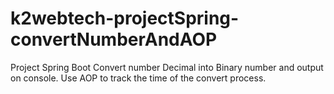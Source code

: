 # k2webtech-projectSpring-convertNumberAndAOP
Project Spring Boot
Convert number Decimal into Binary number and output on console.
Use AOP to track the time of the convert process.
